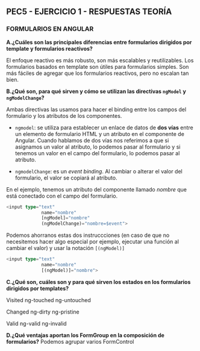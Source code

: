 ## PEC5 - EJERCICIO 1 - RESPUESTAS TEORÍA

### **FORMULARIOS EN ANGULAR**

**A.¿Cuáles son las principales diferencias entre formularios dirigidos por template y formularios reactivos?**

El enfoque reactivo es más robusto, son más escalables y  reutilizables. Los formularios basados en template son útiles para formularios simples. Son más fáciles de agregar que los formularios reactivos, pero no escalan tan bien.








**B.¿Qué son, para qué sirven y cómo se utilizan las directivas `ngModel` y `ngModelChange`?**   

Ambas directivas las usamos para hacer el binding entre los campos del formulario y los atributos de los componentes. 
- `ngmodel`: se utiliza para establecer un enlace de datos de **dos vías** entre un elemento de formulario HTML y un atributo en el componente de Angular. Cuando hablamos de dos vías nos referimos a que si asignamos un valor al atributo, lo podemos pasar al formulario y si tenemos un valor en el campo del formulario, lo podemos pasar al atributo.

- `ngmodelChange`: es un _event binding_. Al cambiar o alterar el valor del formulario, el valor se copiará al atributo.

En el ejemplo, tenemos un atributo del componente llamado _nombre_ que está conectado con el campo del formulario.

``` typescript
<input type="text"
             name="nombre"
             [ngModel]="nombre"
             (ngModelChange)="nombre=$event">
```

Podemos ahorranos estas dos instruccciones (en caso de que no necesitemos hacer algo especial por ejemplo, ejecutar una función al cambiar el valor) y usar la notación `[(ngModel)]`

``` typescript
<input type="text"
             name="nombre"
             [(ngModel)]="nombre">
```



**C.¿Qué son, cuáles son y para qué sirven los estados en los formularios dirigidos por templates?**

Visited
ng-touched
ng-untouched

Changed
ng-dirty
ng-pristine

Valid
ng-valid
ng-invalid


**D.¿Qué ventajas aportan los FormGroup en la composición de formularios?**
Podemos agrupar varios FormControl

